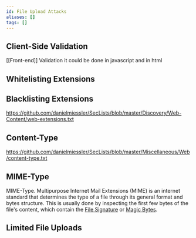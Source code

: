 ```yaml
---
id: File Upload Attacks
aliases: []
tags: []
---
```




## Client-Side Validation

[[Front-end]] Validation it could be done in javascript and in html
## Whitelisting Extensions

## Blacklisting Extensions

https://github.com/danielmiessler/SecLists/blob/master/Discovery/Web-Content/web-extensions.txt

## Content-Type
https://github.com/danielmiessler/SecLists/blob/master/Miscellaneous/Web/content-type.txt

## MIME-Type

MIME-Type. Multipurpose Internet Mail Extensions (MIME) is an internet standard that determines the type of a file through its general format and bytes structure.
This is usually done by inspecting the first few bytes of the file's content, which contain the [File Signature](https://en.wikipedia.org/wiki/List_of_file_signatures) or [Magic Bytes](https://opensource.apple.com/source/file/file-23/file/magic/magic.mime).

## Limited File Uploads

 
